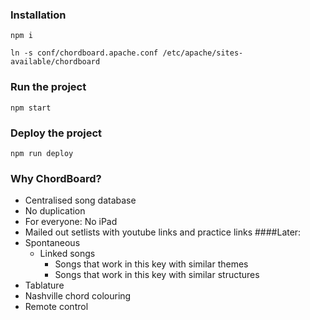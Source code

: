### Installation

`npm i`

`ln -s conf/chordboard.apache.conf /etc/apache/sites-available/chordboard`

### Run the project

`npm start`

### Deploy the project

`npm run deploy`

### Why ChordBoard?

- Centralised song database
- No duplication
- For everyone: No iPad
- Mailed out setlists with youtube links and practice links
  ####Later:
- Spontaneous
  - Linked songs
    - Songs that work in this key with similar themes
    - Songs that work in this key with similar structures
- Tablature
- Nashville chord colouring
- Remote control
